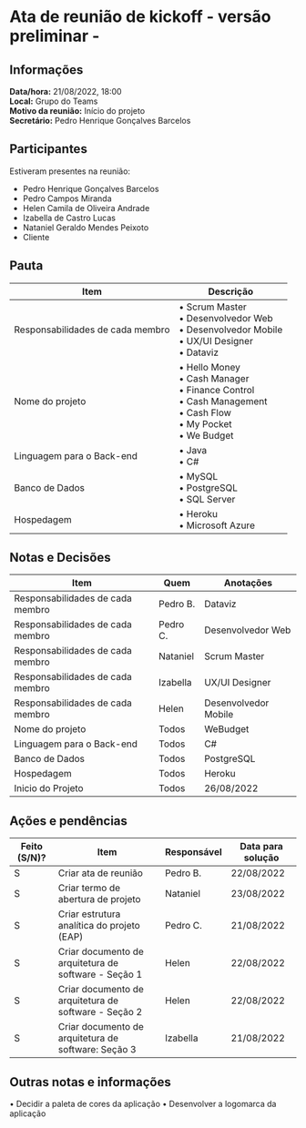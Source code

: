 # Ata de reunião de kickoff - versão preliminar -
  
## Informações
**Data/hora:** 21/08/2022, 18:00  
**Local:** Grupo do Teams  
**Motivo da reunião:** Início do projeto   
**Secretário:** Pedro Henrique Gonçalves Barcelos

## Participantes
Estiveram presentes na reunião:
- Pedro Henrique Gonçalves Barcelos
- Pedro Campos Miranda
- Helen Camila de Oliveira Andrade
- Izabella de Castro Lucas
- Nataniel Geraldo Mendes Peixoto
- Cliente

## Pauta

Item | Descrição
---- | ----
Responsabilidades de cada membro | • Scrum Master <br>• Desenvolvedor Web <br>• Desenvolvedor Mobile <br>• UX/UI Designer <br>• Dataviz  
Nome do projeto | • Hello Money <br>• Cash Manager <br>• Finance Control <br>• Cash Management<br>• Cash Flow <br>• My Pocket <br>• We Budget
Linguagem para o Back-end | • Java <br>• C#
Banco de Dados | • MySQL <br> • PostgreSQL <br>• SQL Server
Hospedagem | • Heroku <br> • Microsoft Azure

## Notas e Decisões
Item | Quem | Anotações |
---- | ---- | ---- |
Responsabilidades de cada membro | Pedro B. | Dataviz |
Responsabilidades de cada membro | Pedro C. | Desenvolvedor Web |
Responsabilidades de cada membro | Nataniel | Scrum Master |
Responsabilidades de cada membro | Izabella | UX/UI Designer |
Responsabilidades de cada membro | Helen | Desenvolvedor Mobile |
Nome do projeto | Todos | WeBudget |
Linguagem para o Back-end | Todos | C# |
Banco de Dados | Todos | PostgreSQL |
Hospedagem | Todos | Heroku |
Inicio do Projeto | Todos | 26/08/2022 |



## Ações e pendências
| Feito (S/N)? | Item | Responsável | Data para solução |
| ---- | ---- | ---- | ---- |
| S | Criar ata de reunião | Pedro B. | 22/08/2022 |
| S | Criar termo de abertura de projeto | Nataniel | 23/08/2022 |
| S | Criar estrutura analítica do projeto (EAP) | Pedro C. | 21/08/2022 |
| S | Criar documento de arquitetura de software - Seção 1  | Helen | 22/08/2022 |
| S | Criar documento de arquitetura de software - Seção 2  | Helen | 22/08/2022 |
| S | Criar documento de arquitetura de software: Seção  3 | Izabella | 21/08/2022 |

## Outras notas e informações
• Decidir a paleta de cores da aplicação
• Desenvolver a logomarca da aplicação
